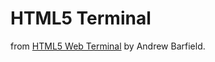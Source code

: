 # HTML5 Terminal

from [HTML5 Web Terminal](https://codepen.io/AndrewBarfield/pen/qEqWMq) by Andrew Barfield.